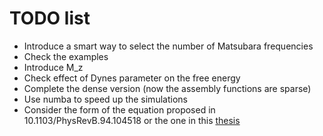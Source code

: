 # TODO list
- Introduce a smart way to select the number of Matsubara frequencies 
- Check the examples 
- Introduce M_z
- Check effect of Dynes parameter on the free energy
- Complete the dense version (now the assembly functions are sparse)
- Use numba to speed up the simulations
- Consider the form of the equation proposed in 10.1103/PhysRevB.94.104518 or the one in this [thesis](https://media.proquest.com/media/hms/ORIG/2/ot51H?_s=cX4Q%2BnhKfmkuzqnZsFoRSwBuoEg%3D)